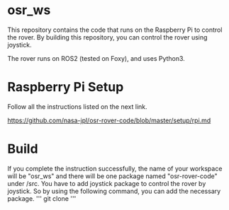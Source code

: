 # osr_ws

This repository contains the code that runs on the Raspberry Pi to control the rover. By building this repository, you can control the rover using joystick.

The rover runs on ROS2 (tested on Foxy), and uses Python3.

# Raspberry Pi Setup
Follow all the instructions listed on the next link.  

https://github.com/nasa-jpl/osr-rover-code/blob/master/setup/rpi.md

# Build
If you complete the instruction successfully, the name of your workspace will be "osr_ws" and there will be one package named "osr-rover-code" under /src.
You have to add joystick package to control the rover by joystick. So by using the following command, you can add the necessary package.
'''
git clone 
'''
